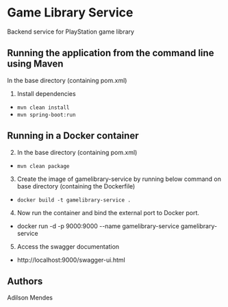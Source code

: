 # Game Library Service

Backend service for  PlayStation game library 

## Running the application from the command line using Maven

In the base directory (containing pom.xml)
1. Install dependencies
* `mvn clean install`
* `mvn spring-boot:run` 

## Running in a Docker container

2. In the base directory (containing pom.xml)
* `mvn clean package`

3. Create the image of gamelibrary-service by running below command on base directory (containing the Dockerfile)
* `docker build -t gamelibrary-service .`

4. Now run the container and bind the external port to Docker port.
* docker run -d -p 9000:9000 --name gamelibrary-service gamelibrary-service    

5. Access the swagger documentation 
* http://localhost:9000/swagger-ui.html


## Authors
Adilson Mendes

